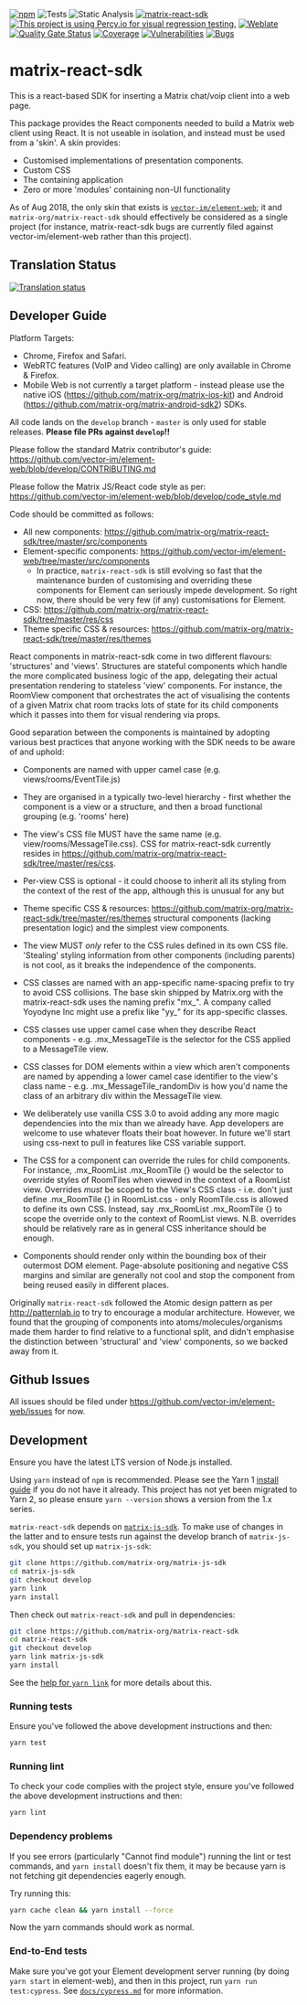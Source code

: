 [![npm](https://img.shields.io/npm/v/matrix-react-sdk)](https://www.npmjs.com/package/matrix-react-sdk)
![Tests](https://github.com/matrix-org/matrix-react-sdk/actions/workflows/tests.yml/badge.svg)
![Static Analysis](https://github.com/matrix-org/matrix-react-sdk/actions/workflows/static_analysis.yaml/badge.svg)
[![matrix-react-sdk](https://img.shields.io/endpoint?url=https://dashboard.cypress.io/badge/simple/ppvnzg/develop&style=flat&logo=cypress)](https://dashboard.cypress.io/projects/ppvnzg/runs)
[![This project is using Percy.io for visual regression testing.](https://percy.io/static/images/percy-badge.svg)](https://percy.io/dfde73bd/matrix-react-sdk)
[![Weblate](https://translate.element.io/widgets/element-web/-/matrix-react-sdk/svg-badge.svg)](https://translate.element.io/engage/element-web/)
[![Quality Gate Status](https://sonarcloud.io/api/project_badges/measure?project=matrix-react-sdk&metric=alert_status)](https://sonarcloud.io/summary/new_code?id=matrix-react-sdk)
[![Coverage](https://sonarcloud.io/api/project_badges/measure?project=matrix-react-sdk&metric=coverage)](https://sonarcloud.io/summary/new_code?id=matrix-react-sdk)
[![Vulnerabilities](https://sonarcloud.io/api/project_badges/measure?project=matrix-react-sdk&metric=vulnerabilities)](https://sonarcloud.io/summary/new_code?id=matrix-react-sdk)
[![Bugs](https://sonarcloud.io/api/project_badges/measure?project=matrix-react-sdk&metric=bugs)](https://sonarcloud.io/summary/new_code?id=matrix-react-sdk)

matrix-react-sdk
================

This is a react-based SDK for inserting a Matrix chat/voip client into a web page.

This package provides the React components needed to build a Matrix web client
using React.  It is not useable in isolation, and instead must be used from
a 'skin'. A skin provides:
 * Customised implementations of presentation components.
 * Custom CSS
 * The containing application
 * Zero or more 'modules' containing non-UI functionality

As of Aug 2018, the only skin that exists is
[`vector-im/element-web`](https://github.com/vector-im/element-web/); it and
`matrix-org/matrix-react-sdk` should effectively
be considered as a single project (for instance, matrix-react-sdk bugs
are currently filed against vector-im/element-web rather than this project).

Translation Status
------------------
[![Translation status](https://translate.element.io/widgets/element-web/-/multi-auto.svg)](https://translate.element.io/engage/element-web/?utm_source=widget)

Developer Guide
---------------

Platform Targets:
 * Chrome, Firefox and Safari.
 * WebRTC features (VoIP and Video calling) are only available in Chrome & Firefox.
 * Mobile Web is not currently a target platform - instead please use the native
   iOS (https://github.com/matrix-org/matrix-ios-kit) and Android
   (https://github.com/matrix-org/matrix-android-sdk2) SDKs.

All code lands on the `develop` branch - `master` is only used for stable releases.
**Please file PRs against `develop`!!**

Please follow the standard Matrix contributor's guide:
https://github.com/vector-im/element-web/blob/develop/CONTRIBUTING.md

Please follow the Matrix JS/React code style as per:
https://github.com/vector-im/element-web/blob/develop/code_style.md

Code should be committed as follows:
 * All new components:
   https://github.com/matrix-org/matrix-react-sdk/tree/master/src/components
 * Element-specific components:
   https://github.com/vector-im/element-web/tree/master/src/components
   * In practice, `matrix-react-sdk` is still evolving so fast that the
     maintenance burden of customising and overriding these components for
     Element can seriously impede development.  So right now, there should be
     very few (if any) customisations for Element.
 * CSS: https://github.com/matrix-org/matrix-react-sdk/tree/master/res/css
 * Theme specific CSS & resources:
   https://github.com/matrix-org/matrix-react-sdk/tree/master/res/themes

React components in matrix-react-sdk come in two different flavours:
'structures' and 'views'.  Structures are stateful components which handle the
more complicated business logic of the app, delegating their actual presentation
rendering to stateless 'view' components.  For instance, the RoomView component
that orchestrates the act of visualising the contents of a given Matrix chat
room tracks lots of state for its child components which it passes into them for
visual rendering via props.

Good separation between the components is maintained by adopting various best
practices that anyone working with the SDK needs to be aware of and uphold:

  * Components are named with upper camel case (e.g. views/rooms/EventTile.js)

  * They are organised in a typically two-level hierarchy - first whether the
    component is a view or a structure, and then a broad functional grouping
    (e.g. 'rooms' here)

  * The view's CSS file MUST have the same name (e.g. view/rooms/MessageTile.css).
    CSS for matrix-react-sdk currently resides in
    https://github.com/matrix-org/matrix-react-sdk/tree/master/res/css.

  * Per-view CSS is optional - it could choose to inherit all its styling from
    the context of the rest of the app, although this is unusual for any but
 * Theme specific CSS & resources:
   https://github.com/matrix-org/matrix-react-sdk/tree/master/res/themes
   structural components (lacking presentation logic) and the simplest view
   components.

  * The view MUST *only* refer to the CSS rules defined in its own CSS file.
    'Stealing' styling information from other components (including parents)
    is not cool, as it breaks the independence of the components.

  * CSS classes are named with an app-specific name-spacing prefix to try to
    avoid CSS collisions.  The base skin shipped by Matrix.org with the
    matrix-react-sdk uses the naming prefix "mx_".  A company called Yoyodyne
    Inc might use a prefix like "yy_" for its app-specific classes.

  * CSS classes use upper camel case when they describe React components - e.g.
    .mx_MessageTile is the selector for the CSS applied to a MessageTile view.

  * CSS classes for DOM elements within a view which aren't components are named
    by appending a lower camel case identifier to the view's class name - e.g.
    .mx_MessageTile_randomDiv is how you'd name the class of an arbitrary div
    within the MessageTile view.

  * We deliberately use vanilla CSS 3.0 to avoid adding any more magic
    dependencies into the mix than we already have.  App developers are welcome
    to use whatever floats their boat however.  In future we'll start using
    css-next to pull in features like CSS variable support.

  * The CSS for a component can override the rules for child components.
    For instance, .mx_RoomList .mx_RoomTile {} would be the selector to override
    styles of RoomTiles when viewed in the context of a RoomList view.
    Overrides *must* be scoped to the View's CSS class - i.e. don't just define
    .mx_RoomTile {} in RoomList.css - only RoomTile.css is allowed to define its
    own CSS.  Instead, say .mx_RoomList .mx_RoomTile {} to scope the override
    only to the context of RoomList views.  N.B. overrides should be relatively
    rare as in general CSS inheritance should be enough.

  * Components should render only within the bounding box of their outermost DOM
    element. Page-absolute positioning and negative CSS margins and similar are
    generally not cool and stop the component from being reused easily in
    different places.

Originally `matrix-react-sdk` followed the Atomic design pattern as per
http://patternlab.io to try to encourage a modular architecture.  However, we
found that the grouping of components into atoms/molecules/organisms
made them harder to find relative to a functional split, and didn't emphasise
the distinction between 'structural' and 'view' components, so we backed away
from it.

Github Issues
-------------

All issues should be filed under https://github.com/vector-im/element-web/issues
for now.

Development
-----------

Ensure you have the latest LTS version of Node.js installed.

Using `yarn` instead of `npm` is recommended. Please see the Yarn 1 [install
guide](https://classic.yarnpkg.com/docs/install) if you do not have it
already. This project has not yet been migrated to Yarn 2, so please ensure
`yarn --version` shows a version from the 1.x series.

`matrix-react-sdk` depends on
[`matrix-js-sdk`](https://github.com/matrix-org/matrix-js-sdk). To make use of
changes in the latter and to ensure tests run against the develop branch of
`matrix-js-sdk`, you should set up `matrix-js-sdk`:

```bash
git clone https://github.com/matrix-org/matrix-js-sdk
cd matrix-js-sdk
git checkout develop
yarn link
yarn install
```

Then check out `matrix-react-sdk` and pull in dependencies:

```bash
git clone https://github.com/matrix-org/matrix-react-sdk
cd matrix-react-sdk
git checkout develop
yarn link matrix-js-sdk
yarn install
```

See the [help for `yarn link`](https://classic.yarnpkg.com/docs/cli/link) for
more details about this.

### Running tests

Ensure you've followed the above development instructions and then:

```bash
yarn test
```

### Running lint

To check your code complies with the project style, ensure you've followed the
above development instructions and then:

```bash
yarn lint
```

### Dependency problems

If you see errors (particularly "Cannot find module") running the lint or test
commands, and `yarn install` doesn't fix them, it may be because
yarn is not fetching git dependencies eagerly enough.

Try running this:

```bash
yarn cache clean && yarn install --force
```

Now the yarn commands should work as normal.

### End-to-End tests

Make sure you've got your Element development server running (by doing `yarn
start` in element-web), and then in this project, run `yarn run test:cypress`. See
[`docs/cypress.md`](https://github.com/matrix-org/matrix-react-sdk/blob/develop/docs/cypress.md)
for more information.
